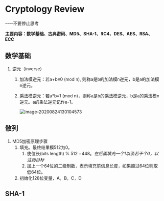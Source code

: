 # Cryptology Review

----不要停止思考

**主要内容：数学基础、古典密码、MD5、SHA-1、RC4、DES、AES、RSA、ECC**

## 数学基础

1. 逆元（inverse）

   1. 加法模逆元：若a+b≡0 (mod n), 则称a是b的加法模n逆元，b是a的加法模n逆元。

   2. 乘法模逆元：若a*b≡1 (mod n)，则称a是b的乘法模逆元，b是a的乘法模n逆元。a的乘法逆元记作a-1。

      ![image-20200824130104573](..\Cryptology-review\pic\image-20200824130104573.png)

## 散列

1. MD5加密原理步骤
   1. 填充。最终结果模512为0。
      1. 使位长(bits length) % 512 =448。*在后面填充一个1以及若干个0，以达到目标*
      2. 加上一个64位的二级制数，表示填充前信息长度，如果超过64位则取低64位。
   2. 初始化128位变量，A，B，C，D

## SHA-1



